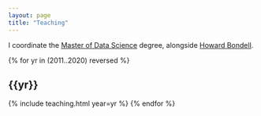 ```yaml
---
layout: page
title: "Teaching"
---
```


I coordinate the <a href="https://study.unimelb.edu.au/find/courses/graduate/master-of-data-science/">Master of Data Science</a> degree, alongside <a href="https://findanexpert.unimelb.edu.au/display/person600991">Howard Bondell</a>.

{% for yr in (2011..2020) reversed %}
## {{yr}}
{% include teaching.html year=yr %}
{% endfor %}


